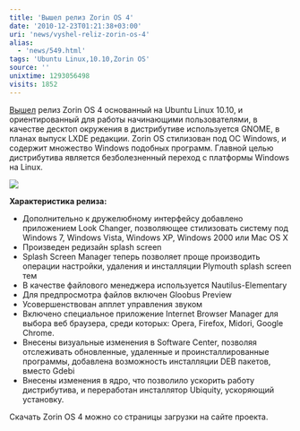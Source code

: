 ```yaml
---
title: 'Вышел релиз Zorin OS 4'
date: '2010-12-23T01:21:38+03:00'
uri: 'news/vyshel-reliz-zorin-os-4'
alias: 
  - 'news/549.html'
tags: 'Ubuntu Linux,10.10,Zorin OS'
source: ''
unixtime: 1293056498
visits: 1852
---
```

[Вышел](http://zorin-os.webs.com/apps/blog/entries/show/5627492-zorin-os-4-core-and-premium-releases-are-now-available-) релиз Zorin OS 4 основанный на Ubuntu Linux 10.10, и ориентированный для работы начинающими пользователями, в качестве десктоп окружения в дистрибутиве используется GNOME, в планах выпуск LXDE редакции. Zorin OS стилизован под ОС Windows, и содержит множество Windows подобных программ. Главной целью дистрибутива является безболезненный переход с платформы Windows на Linux. 

![](img/2010/12/23/01-00/zorin-small.jpg)

**Характеристика релиза:**

*   Дополнительно к дружелюбному интерфейсу добавлено приложением Look Changer, позволяющее стилизовать систему под Windows 7, Windows Vista, Windows XP, Windows 2000 или Mac OS X
*   Произведен редизайн splash screen
*   Splash Screen Manager теперь позволяет проще производить операции настройки, удаления и инсталляции Plymouth splash screen тем
*   В качестве файлового менеджера используется Nautilus-Elementary
*   Для предпросмотра файлов включен Gloobus Preview
*   Усовершенствован апплет управления звуком
*   Включено специальное приложение Internet Browser Manager для выбора веб браузера, среди которых: Opera, Firefox, Midori, Google Chrome.
*   Внесены визуальные изменения в Software Center, позволяя отслеживать обновленные, удаленные и проинсталлированные программы, добавлена возможность инсталляции DEB пакетов, вместо Gdebi
*   Внесены изменения в ядро, что позволило ускорить работу дистрибутива, и переработан инсталлятор Ubiquity, ускоряющий установку.

Скачать Zorin OS 4 можно со страницы загрузки на сайте проекта.
